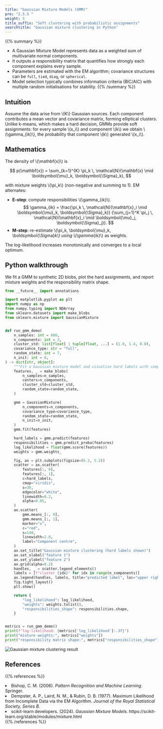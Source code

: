```yaml
---
title: "Gaussian Mixture Models (GMM)"
pre: "2.5.5 "
weight: 5
title_suffix: "Soft clustering with probabilistic assignments"
searchtitle: "Gaussian mixture clustering in Python"
---
```


{{% summary %}}
- A Gaussian Mixture Model represents data as a weighted sum of multivariate normal components.
- It outputs a responsibility matrix that quantifies how strongly each component explains every sample.
- Parameters are estimated with the EM algorithm; covariance structures can be `full`, `tied`, `diag`, or `spherical`.
- Model selection typically combines information criteria (BIC/AIC) with multiple random initialisations for stability.
{{% /summary %}}

## Intuition
Assume the data arise from \\(K\\) Gaussian sources. Each component contributes a mean vector and covariance matrix, forming elliptical clusters. Unlike k-means, which makes a hard decision, GMMs provide soft assignments: for every sample \\(x_i\\) and component \\(k\\) we obtain \\(\gamma_{ik}\\), the probability that component \\(k\\) generated \\(x_i\\).

## Mathematics
The density of \\(\mathbf{x}\\) is

$$
p(\mathbf{x}) = \sum_{k=1}^{K} \pi_k \, \mathcal{N}(\mathbf{x} \mid \boldsymbol{\mu}_k, \boldsymbol{\Sigma}_k),
$$

with mixture weights \\(\pi_k\\) (non-negative and summing to 1). EM alternates:

- **E-step**: compute responsibilities \\(\gamma_{ik}\\).
  $$
  \gamma_{ik} = \frac{\pi_k \, \mathcal{N}(\mathbf{x}_i \mid \boldsymbol{\mu}_k, \boldsymbol{\Sigma}_k)}
  {\sum_{j=1}^K \pi_j \, \mathcal{N}(\mathbf{x}_i \mid \boldsymbol{\mu}_j, \boldsymbol{\Sigma}_j)}.
  $$
- **M-step**: re-estimate \\(\pi_k, \boldsymbol{\mu}_k, \boldsymbol{\Sigma}_k\\) using \\(\gamma_{ik}\\) as weights.

The log-likelihood increases monotonically and converges to a local optimum.

## Python walkthrough
We fit a GMM to synthetic 2D blobs, plot the hard assignments, and report mixture weights and the responsibility matrix shape.

```python
from __future__ import annotations

import matplotlib.pyplot as plt
import numpy as np
from numpy.typing import NDArray
from sklearn.datasets import make_blobs
from sklearn.mixture import GaussianMixture


def run_gmm_demo(
    n_samples: int = 600,
    n_components: int = 3,
    cluster_std: list[float] | tuple[float, ...] = (1.0, 1.4, 0.8),
    covariance_type: str = "full",
    random_state: int = 7,
    n_init: int = 8,
) -> dict[str, object]:
    """Fit a Gaussian mixture model and visualise hard labels with component centres."""
    features, _ = make_blobs(
        n_samples=n_samples,
        centers=n_components,
        cluster_std=cluster_std,
        random_state=random_state,
    )

    gmm = GaussianMixture(
        n_components=n_components,
        covariance_type=covariance_type,
        random_state=random_state,
        n_init=n_init,
    )
    gmm.fit(features)

    hard_labels = gmm.predict(features)
    responsibilities = gmm.predict_proba(features)
    log_likelihood = float(gmm.score(features))
    weights = gmm.weights_

    fig, ax = plt.subplots(figsize=(6.2, 5.2))
    scatter = ax.scatter(
        features[:, 0],
        features[:, 1],
        c=hard_labels,
        cmap="viridis",
        s=30,
        edgecolor="white",
        linewidth=0.2,
        alpha=0.85,
    )
    ax.scatter(
        gmm.means_[:, 0],
        gmm.means_[:, 1],
        marker="x",
        c="red",
        s=140,
        linewidth=2.0,
        label="Component centre",
    )
    ax.set_title("Gaussian mixture clustering (hard labels shown)")
    ax.set_xlabel("feature 1")
    ax.set_ylabel("feature 2")
    ax.grid(alpha=0.2)
    handles, _ = scatter.legend_elements()
    labels = [f"cluster {idx}" for idx in range(n_components)]
    ax.legend(handles, labels, title="predicted label", loc="upper right")
    fig.tight_layout()
    plt.show()

    return {
        "log_likelihood": log_likelihood,
        "weights": weights.tolist(),
        "responsibilities_shape": responsibilities.shape,
    }


metrics = run_gmm_demo()
print(f"log-likelihood: {metrics['log_likelihood']:.3f}")
print("mixture weights:", metrics["weights"])
print("responsibility matrix shape:", metrics["responsibilities_shape"])
```


![Gaussian mixture clustering result](/images/basic/clustering/gaussian-mixture_block01_en.png)

## References
{{% references %}}
<li>Bishop, C. M. (2006). <i>Pattern Recognition and Machine Learning</i>. Springer.</li>
<li>Dempster, A. P., Laird, N. M., &amp; Rubin, D. B. (1977). Maximum Likelihood from Incomplete Data via the EM Algorithm. <i>Journal of the Royal Statistical Society, Series B</i>.</li>
<li>scikit-learn developers. (2024). <i>Gaussian Mixture Models</i>. https://scikit-learn.org/stable/modules/mixture.html</li>
{{% /references %}}

